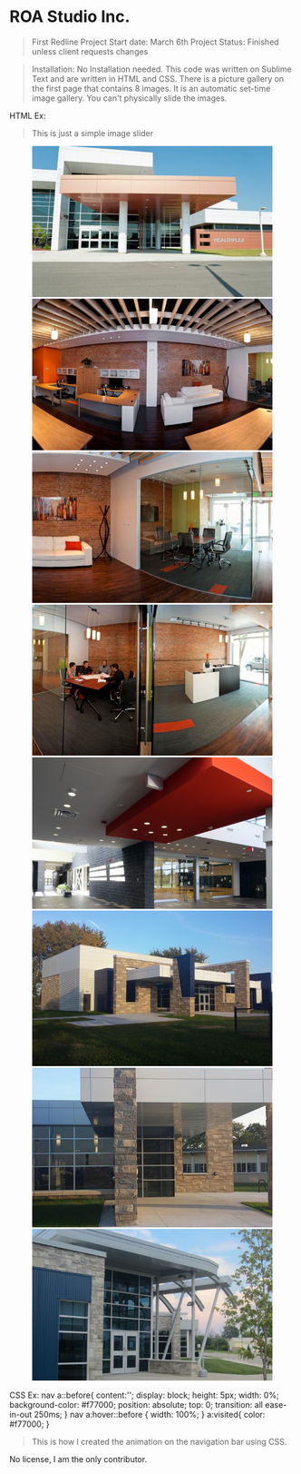 # ROA Studio Inc.
>First Redline Project
Start date: March 6th
Project Status: Finished unless client requests changes

>Installation:
>No Installation needed. This code was written on Sublime Text and are written in HTML and CSS. 
>There is a picture gallery on the first page that contains 8 images. It is an automatic set-time image gallery. You can't physically slide the images.

HTML Ex:
>This is just a simple image slider
<div id="slider" >
		<figure>
			<img src="1.jpg" />
			<img src="4.jpg" />
			<img src="3.jpg" />
			<img src="5.jpg" />
			<img src="2.jpg" />
			<img src="6.jpg" />
			<img src="8.jpg" />
			<img src="7.jpg" />
		</figure>
	</div>
  
  
CSS Ex:
nav a::before{
    content:'';
    display: block;
    height: 5px;
    width: 0%;
    background-color: #f77000; 
    position: absolute;
    top: 0;
    transition: all ease-in-out 250ms;
}
nav a:hover::before {
    width: 100%;
}
a:visited{
    color: #f77000;
}

>This is how I created the animation on the navigation bar using CSS.

No license, I am the only contributor.
